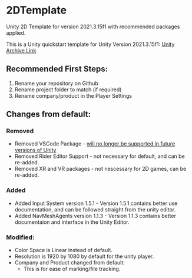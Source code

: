 # 2DTemplate
Unity 2D Template for version 2021.3.15f1 with recommended packages applied.

This is a Unity quickstart template for Unity Version 2021.3.15f1: [Unity Archive Link](https://unity.com/releases/editor/whats-new/2021.3.15)

## Recommended First Steps:
1. Rename your repository on Github
2. Rename project folder to match (if required)
3. Rename company/product in the Player Settings

## Changes from default:
### Removed
- Removed VSCode Package - [will no longer be supported in future versions of Unity](https://docs.unity3d.com/Packages/com.unity.ide.vscode@1.2/manual/index.html)
- Removed Rider Editor Support - not necessary for default, and can be re-added.
- Removed XR and VR packages - not nescessary for 2D games, can be re-added.
### Added
- Added Input System version 1.5.1 - Version 1.5.1 contains better use documentation, and can be followed straight from the unity editor.
- Added NavMeshAgents version 1.1.3 - Version 1.1.3 contains better documentaion and interface in the Unity Editor.
### Modified:
- Color Space is Linear instead of default.
- Resolution is 1920 by 1080 by default for the unity player.
- Company and Product changed from default:
  - This is for ease of marking/file tracking.
